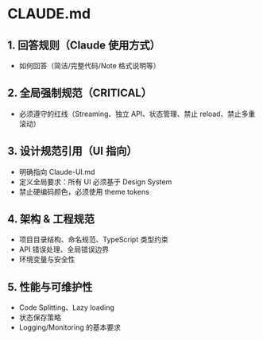 # CLAUDE.md

## 1. 回答规则（Claude 使用方式）
- 如何回答（简洁/完整代码/Note 格式说明等）

## 2. 全局强制规范（CRITICAL）
- 必须遵守的红线（Streaming、独立 API、状态管理、禁止 reload、禁止多重滚动）

## 3. 设计规范引用（UI 指向）
- 明确指向 Claude-UI.md
- 定义全局要求：所有 UI 必须基于 Design System
- 禁止硬编码颜色，必须使用 theme tokens

## 4. 架构 & 工程规范
- 项目目录结构、命名规范、TypeScript 类型约束
- API 错误处理、全局错误边界
- 环境变量与安全性

## 5. 性能与可维护性
- Code Splitting、Lazy loading
- 状态保存策略
- Logging/Monitoring 的基本要求
